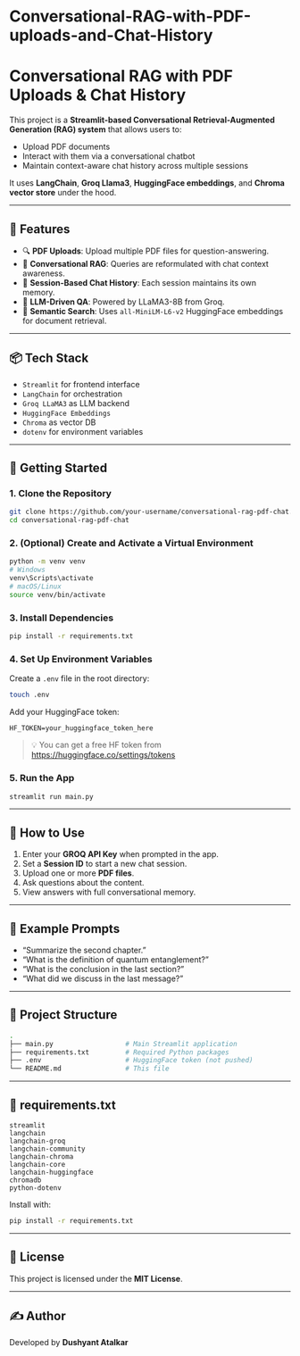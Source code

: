 # Conversational-RAG-with-PDF-uploads-and-Chat-History

# Conversational RAG with PDF Uploads & Chat History

This project is a **Streamlit-based Conversational Retrieval-Augmented Generation (RAG) system** that allows users to:
- Upload PDF documents
- Interact with them via a conversational chatbot
- Maintain context-aware chat history across multiple sessions

It uses **LangChain**, **Groq Llama3**, **HuggingFace embeddings**, and **Chroma vector store** under the hood.

---

## 🧠 Features

- 🔍 **PDF Uploads**: Upload multiple PDF files for question-answering.
- 🧠 **Conversational RAG**: Queries are reformulated with chat context awareness.
- 📜 **Session-Based Chat History**: Each session maintains its own memory.
- 🤖 **LLM-Driven QA**: Powered by LLaMA3-8B from Groq.
- 🔎 **Semantic Search**: Uses `all-MiniLM-L6-v2` HuggingFace embeddings for document retrieval.

---

## 📦 Tech Stack

- `Streamlit` for frontend interface  
- `LangChain` for orchestration  
- `Groq LLaMA3` as LLM backend  
- `HuggingFace Embeddings`  
- `Chroma` as vector DB  
- `dotenv` for environment variables  

---

## 🚀 Getting Started

### 1. Clone the Repository

```bash
git clone https://github.com/your-username/conversational-rag-pdf-chat.git
cd conversational-rag-pdf-chat
```

### 2. (Optional) Create and Activate a Virtual Environment

```bash
python -m venv venv
# Windows
venv\Scripts\activate
# macOS/Linux
source venv/bin/activate
```

### 3. Install Dependencies

```bash
pip install -r requirements.txt
```

### 4. Set Up Environment Variables

Create a `.env` file in the root directory:

```bash
touch .env
```

Add your HuggingFace token:

```
HF_TOKEN=your_huggingface_token_here
```

> 💡 You can get a free HF token from https://huggingface.co/settings/tokens

### 5. Run the App

```bash
streamlit run main.py
```

---

## 🔑 How to Use

1. Enter your **GROQ API Key** when prompted in the app.  
2. Set a **Session ID** to start a new chat session.  
3. Upload one or more **PDF files**.  
4. Ask questions about the content.  
5. View answers with full conversational memory.  

---

## 💬 Example Prompts

- “Summarize the second chapter.”  
- “What is the definition of quantum entanglement?”  
- “What is the conclusion in the last section?”  
- “What did we discuss in the last message?”  

---

## 📁 Project Structure

```bash
.
├── main.py                  # Main Streamlit application
├── requirements.txt         # Required Python packages
├── .env                     # HuggingFace token (not pushed)
└── README.md                # This file
```

---

## 🧪 requirements.txt

```
streamlit
langchain
langchain-groq
langchain-community
langchain-chroma
langchain-core
langchain-huggingface
chromadb
python-dotenv
```

Install with:

```bash
pip install -r requirements.txt
```

---

## 📄 License

This project is licensed under the **MIT License**.

---

## ✍️ Author

Developed by **Dushyant Atalkar**
